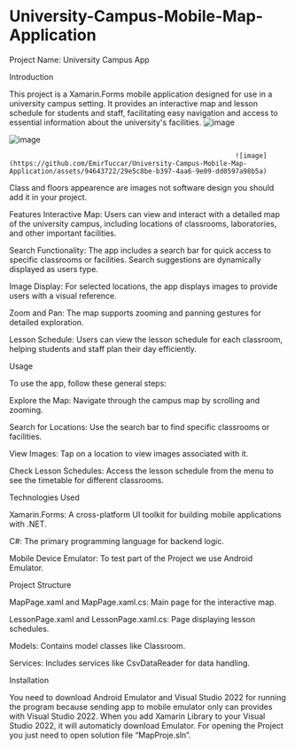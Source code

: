 # University-Campus-Mobile-Map-Application
Project Name: University Campus App

Introduction

This project is a Xamarin.Forms mobile application designed for use in a university campus setting. It provides an interactive map and lesson schedule for students and staff, facilitating easy navigation and access to essential information about the university's facilities.
![image](https://github.com/EmirTuccar/University-Campus-Mobile-Map-Application/assets/94643722/4cd6dc1b-9e9b-43b3-8d63-970d58d43751)

![image](https://github.com/EmirTuccar/University-Campus-Mobile-Map-Application/assets/94643722/65ee0ff3-1ba5-43ca-aab1-6f114c935092)

                                                             ![image](https://github.com/EmirTuccar/University-Campus-Mobile-Map-Application/assets/94643722/29e5c8be-b397-4aa6-9e09-dd0597a98b5a)

Class and floors appearence are images not software design you should add it in your project.


Features
Interactive Map: Users can view and interact with a detailed map of the university campus, including locations of classrooms, laboratories, and other important facilities.

Search Functionality: The app includes a search bar for quick access to specific classrooms or facilities. Search suggestions are dynamically displayed as users type.

Image Display: For selected locations, the app displays images to provide users with a visual reference.

Zoom and Pan: The map supports zooming and panning gestures for detailed exploration.

Lesson Schedule: Users can view the lesson schedule for each classroom, helping students and staff plan their day efficiently.

Usage

To use the app, follow these general steps:

Explore the Map: Navigate through the campus map by scrolling and zooming.

Search for Locations: Use the search bar to find specific classrooms or facilities.

View Images: Tap on a location to view images associated with it.

Check Lesson Schedules: Access the lesson schedule from the menu to see the timetable for different classrooms.


Technologies Used

Xamarin.Forms: A cross-platform UI toolkit for building mobile applications with .NET.

C#: The primary programming language for backend logic.

Mobile Device Emulator: To test part of the Project we use Android Emulator.





Project Structure

MapPage.xaml and MapPage.xaml.cs: Main page for the interactive map.

LessonPage.xaml and LessonPage.xaml.cs: Page displaying lesson schedules.

Models: Contains model classes like Classroom.

Services: Includes services like CsvDataReader for data handling.


Installation

You need to download Android Emulator and Visual Studio 2022 for running the program because sending app to mobile emulator only can provides with Visual Studio 2022. When you add Xamarin Library to your Visual Studio 2022, it will automaticly download Emulator. For opening the Project you just need to open solution file “MapProje.sln”.


